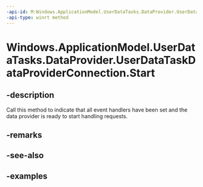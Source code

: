 ```yaml
---
-api-id: M:Windows.ApplicationModel.UserDataTasks.DataProvider.UserDataTaskDataProviderConnection.Start
-api-type: winrt method
---
```


<!-- Method syntax.
public void UserDataTaskDataProviderConnection.Start()
-->

# Windows.ApplicationModel.UserDataTasks.DataProvider.UserDataTaskDataProviderConnection.Start


## -description

Call this method to indicate that all event handlers have been set and the data provider is ready to start handling requests.

## -remarks

## -see-also

## -examples

